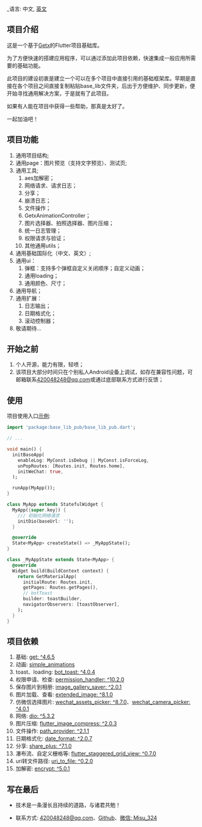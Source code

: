 <!--
This README describes the package. If you publish this package to pub.dev,
this README's contents appear on the landing page for your package.

For information about how to write a good package README, see the guide for
[writing package pages](https://dart.dev/guides/libraries/writing-package-pages).

For general information about developing packages, see the Dart guide for
[creating packages](https://dart.dev/guides/libraries/create-library-packages)
and the Flutter guide for
[developing packages and plugins](https://flutter.dev/developing-packages).
-->

_语言: 中文, [英文](README.md)

## 项目介绍

这是一个基于[Getx](https://github.com/jonataslaw/getx/blob/master/README.zh-cn.md)的Flutter项目基础库。

为了方便快速的搭建应用程序，可以通过添加此项目依赖，快速集成一般应用所需要的基础功能。

此项目的建设初衷是建立一个可以在多个项目中直接引用的基础框架库。早期是直接在各个项目之间直接复制粘贴base_lib文件夹，后出于方便维护、同步更新，便开始寻找通用解决方案，于是就有了此项目。

如果有人能在项目中获得一些帮助，那真是太好了。

一起加油吧！

## 项目功能

1. 通用项目结构;
2. 通用page：图片预览（支持文字预览）、测试页;
3. 通用工具;
   1. aes加解密；
   2. 网络请求、请求日志；
   3. 分享；
   4. 崩溃日志；
   5. 文件操作；
   6. GetxAnimationController；
   7. 图片选择器、拍照选择器、图片压缩；
   8. 统一日志管理；
   9. 权限请求与验证；
   10. 其他通用utils；
4. 通用基础国际化（中文、英文）;
5. 通用ui：
   1. 弹框：支持多个弹框自定义关闭顺序；自定义动画；
   2. 通用loading；
   3. 通用颜色、尺寸；
6. 通用导航；
7. 通用扩展：
   1. 日志输出；
   2. 日期格式化；
   3. 滚动控制器；
8. 敬请期待...

## 开始之前

1. 个人开源，能力有限，轻喷；
2. 该项目大部分时间只在个别私人Android设备上调试，如存在兼容性问题，可邮箱联系[420048248@qq.com](mailto:420048248@qq.com)或通过底部联系方式进行反馈；

## 使用

项目使用入口[示例](example/lib/main.dart):

```dart
import 'package:base_lib_pub/base_lib_pub.dart';

// ...

void main() {
  initBaseApp(
    enableLog: MyConst.isDebug || MyConst.isForceLog,
    unPopRoutes: [Routes.init, Routes.home],
    initWeChat: true,
  );

  runApp(MyApp());
}

class MyApp extends StatefulWidget {
  MyApp({super.key}) {
    /// 初始化网络请求
    initDio(baseUrl: '');
  }

  @override
  State<MyApp> createState() => _MyAppState();
}

class _MyAppState extends State<MyApp> {
  @override
  Widget build(BuildContext context) {
    return GetMaterialApp(
      initialRoute: Routes.init,
      getPages: Routes.getPages(),
      // botToast
      builder: toastBuilder,
      navigatorObservers: [toastObserver],
    );
  }
}

```

## 项目依赖

1. 基础: [get: ^4.6.5](https://pub.dev/packages/get)
2. 动画: [simple_animations](https://pub.dev/packages/simple_animations)
3. toast、loading: [bot_toast: ^4.0.4](https://pub.dev/packages/bot_toast)
4. 权限申请、检查: [permission_handler: ^10.2.0](https://pub.dev/packages/permission_handler)
5. 保存图片到相册: [image_gallery_saver: ^2.0.1](https://pub.dev/packages/)
6. 图片加载、查看: [extended_image: ^8.1.0](https://pub.dev/packages/extended_image)
7. 仿微信选择图片: [wechat_assets_picker: ^8.7.0](https://pub.dev/packages/wechat_assets_picker)、[wechat_camera_picker: ^4.0.1](https://pub.dev/packages/)
8. 网络: [dio: ^5.3.2](https://pub.dev/packages/wechat_camera_picker)
9. 图片压缩: [flutter_image_compress: ^2.0.3](https://pub.dev/packages/flutter_image_compress)
10. 文件操作: [path_provider: ^2.1.1](https://pub.dev/packages/path_provider)
11. 日期格式化: [date_format: ^2.0.7](https://pub.dev/packages/date_format)
12. 分享: [share_plus: ^7.1.0](https://pub.dev/packages/share_plus)
13. 瀑布流、自定义栅格等: [flutter_staggered_grid_view: ^0.7.0](https://pub.dev/packages/flutter_staggered_grid_view)
14. uri转文件路径: [uri_to_file: ^0.2.0](https://pub.dev/packages/uri_to_file)
15. 加解密: [encrypt: ^5.0.1](https://pub.dev/packages/encrypt)

## 写在最后

- 技术是一条漫长且持续的道路，与诸君共勉！


- 联系方式: [420048248@qq.com](mailto:420048248@qq.com)、[Github](https://github.com/Static1014/base_lib_pub.git)、[微信: Misu_324]()


